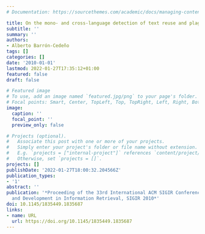 ```yaml
---
# Documentation: https://sourcethemes.com/academic/docs/managing-content/

title: On the mono- and cross-language detection of text reuse and plagiarism
subtitle: ''
summary: ''
authors:
- Alberto Barrón-Cedeño
tags: []
categories: []
date: '2010-01-01'
lastmod: 2022-01-27T17:35:12+01:00
featured: false
draft: false

# Featured image
# To use, add an image named `featured.jpg/png` to your page's folder.
# Focal points: Smart, Center, TopLeft, Top, TopRight, Left, Right, BottomLeft, Bottom, BottomRight.
image:
  caption: ''
  focal_point: ''
  preview_only: false

# Projects (optional).
#   Associate this post with one or more of your projects.
#   Simply enter your project's folder or file name without extension.
#   E.g. `projects = ["internal-project"]` references `content/project/deep-learning/index.md`.
#   Otherwise, set `projects = []`.
projects: []
publishDate: '2022-01-27T18:00:32.204566Z'
publication_types:
- '1'
abstract: ''
publication: '*Proceeding of the 33rd International ACM SIGIR Conference on Research
  and Development in Information Retrieval, SIGIR 2010*'
doi: 10.1145/1835449.1835687
links:
- name: URL
  url: https://doi.org/10.1145/1835449.1835687
---
```

